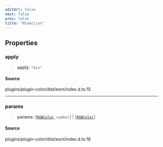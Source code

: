 ```yaml
---
editUrl: false
next: false
prev: false
title: "MixAction"
---
```


## Properties

### apply

> **apply**: `"mix"`

#### Source

plugins/plugin-color/dist/esm/index.d.ts:15

***

### params

> **params**: [[`RGBColor`](RGBColor.md), `number`] \| [[`RGBColor`](RGBColor.md)]

#### Source

plugins/plugin-color/dist/esm/index.d.ts:16
